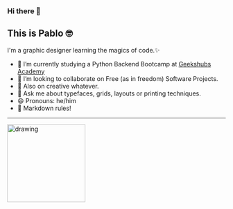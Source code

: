 ### Hi there 👋

## This is Pablo 🤓

I'm a graphic designer learning the magics of code.✨
 
- 🐍 I’m currently studying a Python Backend Bootcamp at [Geekshubs Academy](https://github.com/GeeksHubs)
- 🌊 I’m looking to collaborate on Free (as in freedom) Software Projects.
- 🎨 Also on creative whatever.
- 💬 Ask me about typefaces, grids, layouts or printing techniques.
- 😄 Pronouns: he/him
- 🤟 Markdown rules!

---

<img src="https://media.giphy.com/media/3oKIPnAiaMCws8nOsE/giphy.gif" alt="drawing" width="180"/>


<!--
**pabspabs/pabspabs** is a ✨ _special_ ✨ repository because its `README.md` (this file) appears on your GitHub profile.

Here are some ideas to get you started:

-->
